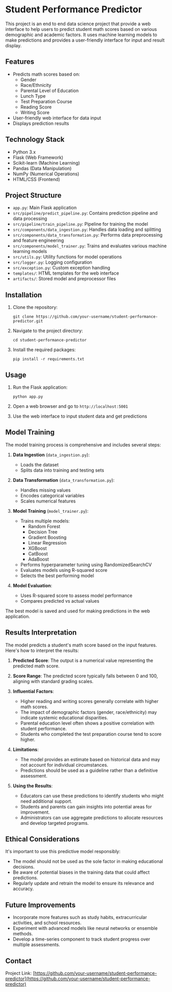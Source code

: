 # Student Performance Predictor

This project is an end to end data science project that provide a web interface to help users to predict student math scores based on various demographic and academic factors. It uses machine learning models to make predictions and provides a user-friendly interface for input and result display.

## Features

- Predicts math scores based on:
  - Gender
  - Race/Ethnicity
  - Parental Level of Education
  - Lunch Type
  - Test Preparation Course
  - Reading Score
  - Writing Score
- User-friendly web interface for data input
- Displays prediction results

## Technology Stack

- Python 3.x
- Flask (Web Framework)
- Scikit-learn (Machine Learning)
- Pandas (Data Manipulation)
- NumPy (Numerical Operations)
- HTML/CSS (Frontend)

## Project Structure

- `app.py`: Main Flask application
- `src/pipeline/predict_pipeline.py`: Contains prediction pipeline and data processing
- `src/pipeline/train_pipeline.py`: Pipeline for training the model
- `src/components/data_ingestion.py`: Handles data loading and splitting
- `src/components/data_transformation.py`: Performs data preprocessing and feature engineering
- `src/components/model_trainer.py`: Trains and evaluates various machine learning models
- `src/utils.py`: Utility functions for model operations
- `src/logger.py`: Logging configuration
- `src/exception.py`: Custom exception handling
- `templates/`: HTML templates for the web interface
- `artifacts/`: Stored model and preprocessor files

## Installation

1. Clone the repository:
   ```
   git clone https://github.com/your-username/student-performance-predictor.git
   ```

2. Navigate to the project directory:
   ```
   cd student-performance-predictor
   ```

3. Install the required packages:
   ```
   pip install -r requirements.txt
   ```

## Usage

1. Run the Flask application:
   ```
   python app.py
   ```

2. Open a web browser and go to `http://localhost:5001`

3. Use the web interface to input student data and get predictions

## Model Training

The model training process is comprehensive and includes several steps:

1. **Data Ingestion** (`data_ingestion.py`):
   - Loads the dataset
   - Splits data into training and testing sets

2. **Data Transformation** (`data_transformation.py`):
   - Handles missing values
   - Encodes categorical variables
   - Scales numerical features

3. **Model Training** (`model_trainer.py`):
   - Trains multiple models:
     - Random Forest
     - Decision Tree
     - Gradient Boosting
     - Linear Regression
     - XGBoost
     - CatBoost
     - AdaBoost
   - Performs hyperparameter tuning using RandomizedSearchCV
   - Evaluates models using R-squared score
   - Selects the best performing model

4. **Model Evaluation**:
   - Uses R-squared score to assess model performance
   - Compares predicted vs actual values

The best model is saved and used for making predictions in the web application.

## Results Interpretation

The model predicts a student's math score based on the input features. Here's how to interpret the results:

1. **Predicted Score**: The output is a numerical value representing the predicted math score.

2. **Score Range**: The predicted score typically falls between 0 and 100, aligning with standard grading scales.

3. **Influential Factors**:
   - Higher reading and writing scores generally correlate with higher math scores.
   - The impact of demographic factors (gender, race/ethnicity) may indicate systemic educational disparities.
   - Parental education level often shows a positive correlation with student performance.
   - Students who completed the test preparation course tend to score higher.

4. **Limitations**:
   - The model provides an estimate based on historical data and may not account for individual circumstances.
   - Predictions should be used as a guideline rather than a definitive assessment.

5. **Using the Results**:
   - Educators can use these predictions to identify students who might need additional support.
   - Students and parents can gain insights into potential areas for improvement.
   - Administrators can use aggregate predictions to allocate resources and develop targeted programs.

## Ethical Considerations

It's important to use this predictive model responsibly:
- The model should not be used as the sole factor in making educational decisions.
- Be aware of potential biases in the training data that could affect predictions.
- Regularly update and retrain the model to ensure its relevance and accuracy.

## Future Improvements

- Incorporate more features such as study habits, extracurricular activities, and school resources.
- Experiment with advanced models like neural networks or ensemble methods.
- Develop a time-series component to track student progress over multiple assessments.

## Contact

Project Link: [https://github.com/your-username/student-performance-predictor](https://github.com/your-username/student-performance-predictor)
